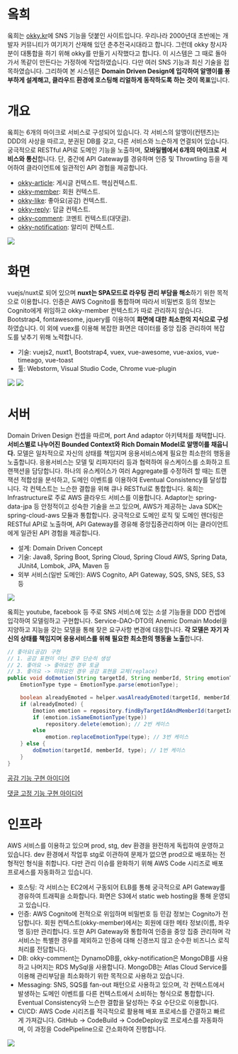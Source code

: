 # 옼희

옼희는 [okky.kr](https://okky.kr)에 SNS 기능을 덧붙인 사이트입니다. 우리나라 2000년대 초반에는 개발자 커뮤니티가 여기저기 산재해 있던 춘추전국시대라고 합니다. 그런데 okky 창시자 분이 대통합을 하기 위해 okky를 만들기 시작했다고 합니다. 이 시스템은 그 때로 돌아가서 똑같이 만든다는 가정하에 작업하였습니다. 다만 여러 SNS 기능과 최신 기술을 접목하였습니다. 그리하여 본 시스템은 **Domain Driven Design에 입각하여 알맹이를 풍부하게 설계해고, 클라우드 환경에 호스팅해 리얼하게 동작하도록 하는 것이 목표**입니다.

# 개요
옼희는 6개의 마이크로 서비스로 구성되어 있습니다. 각 서비스의 알맹이(컨텐츠)는 DDD의 사상을 따르고,
분권된 DB를 갖고, 다른 서비스와 느슨하게 연결되어 있습니다. 궁극적으로 RESTful API로 도메인 기능을 노출하며,
**모바일웹에서 6개의 마이크로 서비스와 통신**합니다. 단, 중간에 API Gateway를 경유하며 인증 및 Throwtling 
등을 제어하여 클라이언트에 일관적인 API 경험을 제공합니다.

 * [okky-article](https://github.com/coding8282/okky-article): 게시글 컨텍스트. 핵심컨텍스트.
 * [okky-member](https://github.com/coding8282/okky-member): 회원 컨텍스트.
 * [okky-like](https://github.com/coding8282/okky-like): 좋아요(공감) 컨텍스트.
 * [okky-reply](https://github.com/coding8282/okky-reply): 답글 컨텍스트.
 * [okky-comment](https://github.com/coding8282/okky-comment): 코멘트 컨텍스트(대댓글).
 * [okky-notification](https://github.com/coding8282/okky-notification): 알리미 컨텍스트.

![](./static/image/context-map.png)

# 화면
vuejs/nuxt로 되어 있으며 **nuxt는 SPA모드로 라우팅 관리 부담을 해소**하기 위한 목적으로 이용합니다. 인증은 AWS Cognito를
통합하며 따라서 비밀번호 등의 정보는 Cognito에게 위임하고 okky-member 컨텍스트가 따로 관리하지 않습니다. Bootstrap4, fontawesome,
jquery를 이용하여 **화면에 대한 최소한의 지식으로 구성**하였습니다. 이 외에 vuex를 이용해 복잡한 화면은 데이터를 중앙 집중 관리하여 복잡도를
낮추기 위해 노력합니다.

 * 기술: vuejs2, nuxt1, Bootstrap4, vuex, vue-awesome, vue-axios, vue-timeago, vue-toast
 * 툴: Webstorm, Visual Studio Code, Chrome vue-plugin

![](./static/image/screen1.png)
![](./static/image/screen2.png)

# 서버
Domain Driven Design 컨셉을 따르며, port And adaptor 아키텍처를 채택합니다. **서비스별로 나누어진 Bounded Context와 Rich Domain Model로 알맹이를 채웁니다.** 모델은 일차적으로 자신의 상태를 책임지며 응용서비스에게 필요한 최소한의 행동을 노출합니다. 응용서비스는 모델 및 리파지터리 등과 협력하여 유스케이스를 소화하고 트랜잭션을 담당합니다. 하나의 유스케이스가 여러 Aggregate를 수정하려 할 때는 트랜잭션 적합성을 분석하고, 도메인 이벤트를 이용하여 Eventual Consistency를 달성합니다. 각 컨텍스트는 느슨한 결합을 위해 큐나 RESTful로 통합합니다. 옼희는 Infrastructure로 주로 AWS 클라우드 서비스를 이용합니다. Adaptor는 spring-data-jpa 등 안정적이고 성숙한 기술을 쓰고 있으며, AWS가 제공하는 Java SDK는 spring-cloud-aws 모듈과 통합합니다. 궁극적으로 도메인 로직 및 도메인 렌더링은 RESTful API로 노출하며, API Gateway를 경유해 중앙집중관리하며 이는 클라이언트에게 일관된 API 경험을 제공합니다. 

 * 설계: Domain Driven Concept
 * 기술: Java8, Spring Boot, Spring Cloud, Spring Cloud AWS, Spring Data, JUnit4, Lombok, JPA, Maven 등
 * 외부 서비스(일반 도메인): AWS Cognito, API Gateway, SQS, SNS, SES, S3 등

![](./static/image/architecture.png)

옼희는 youtube, facebook 등 주로 SNS 서비스에 있는 소셜 기능들을 DDD 컨셉에 입각하여 모델링하고 구현합니다. Service-DAO-DTO의
Anemic Domain Model을 지양하고 지능을 갖는 모델을 통해 잦은 요구사항 변경에 대응합니다. **각 모델은 자기 자신의 상태를 책임지며 
응용서비스를 위해 필요한 최소한의 행동을 노출**합니다.

```java
// 좋아요(공감) 구현
// 1. 공감 표현이 아닌 경우 단순히 생성
// 2. 좋아요 -> 좋아요인 경우 토글
// 3. 좋아요 -> 미워요인 경우 공감 표현을 교체(replace) 
public void doEmotion(String targetId, String memberId, String emotionType) {
    EmotionType type = EmotionType.parse(emotionType);

    boolean alreadyEmoted = helper.wasAlreadyEmoted(targetId, memberId);
    if (alreadyEmoted) {
        Emotion emotion = repository.findByTargetIdAndMemberId(targetId, memberId).get();
        if (emotion.isSameEmotionType(type))
            repository.delete(emotion); // 2번 케이스
        else
            emotion.replaceEmotionType(type); // 3번 케이스
    } else {
        doEmotion(targetId, memberId, type); // 1번 케이스
    }
}
```

[공감 기능 구현 아이디어](http://blog.coding8282.com/221304470858)

[댓글 고정 기능 구현 아이디어](http://blog.coding8282.com/221305747544)

# 인프라
AWS 서비스를 이용하고 있으며 prod, stg, dev 환경을 완전하게 독립하여 운영하고 있습니다. dev 환경에서 작업후 stg로 이관하여 문제가 없으면 prod으로 배포하는 전형적인 형식을 취합니다. 다만 관리 이슈를 완화하기 위해 AWS Code 시리즈로 배포 프로세스를 자동화하고 있습니다.

 * 호스팅: 각 서비스는 EC2에서 구동되어 ELB를 통해 궁극적으로 API Gateway를 경유하여 트래픽을 소화합니다. 화면은 S3에서 static web 
 hosting을 통해 운영되고 있습니다.
 * 인증: AWS Cognito에 전적으로 위임하며 비밀번호 등 민감 정보는 Cognito가 전담합니다. 회원 컨텍스트(okky-member)에서는 회원에 대한
 메타 정보(이름, 좌우명 등)만 관리합니다. 또한 API Gateway와 통합하여 인증을 중앙 집중 관리하며 각 서비스는 특별한 경우를 제외하고 인증에 대해
 신경쓰지 않고 순수한 비즈니스 로직 처리를 전담합니다.
 * DB: okky-comment는 DynamoDB를, okky-notification은 MongoDB를 사용하고 나머지는 RDS MySql을 사용합니다. MongoDB는 
 Atlas Cloud Service를 이용해 관리부담을 최소화하기 위한 목적으로 사용하고 있습니다.
 * Messaging: SNS, SQS를 fan-out 패턴으로 사용하고 있으며, 각 컨텍스트에서 발생하는 도메인 이벤트를 다른 컨텍스트에서 소비하는 
 형식으로 통합합니다. Eventual Consistency와 느슨한 결합을 달성하는 주요 수단으로 이용합니다.
 * CI/CD: AWS Code 시리즈를 적극적으로 활용해 배포 프로세스를 간결하고 빠르게 가져갑니다. GitHub -> CodeBuild -> CodeDeploy로 
 프로세스를 자동화하며, 이 과정을 CodePipeline으로 간소화하여 진행합니다.

![](static/image/infra.png)
